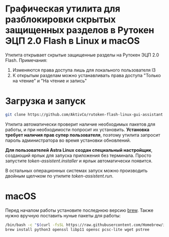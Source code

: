 # Графическая утилита для разблокировки скрытых защищенных разделов в Рутокен ЭЦП 2.0 Flash в Linux и macOS
Утилита открывает скрытые защищенные разделы на Рутокен ЭЦП 2.0 Flash. Примечания:
1. Изменяются права доступа лишь для локального пользователя l3
2. К открытым разделам можно устанавливать права доступа "Только на чтение" и  "На чтение и запись"
# Загрузка и запуск
```sh
git clone https://github.com/AktivCo/rutoken-flash-linux-gui-assistant --recursive
```
Утилита автоматически проверит наличие необходимых пакетов для работы, и при необходимости попросит их установить. **Установка требует наличия прав супер пользователя**, поэтому утилита запросит пароль администратора во время установки обновлений.

**Для пользователей Astra Linux создан специальный настройщик**, создающий ярлык для запуска приложения без терминала. Просто запустите *token-assistent.installer* и ярлык автоматически появится. 

В остальных операционных системах запуск можно производить двойным щелчком по утилите *token-assistent.run*.

# macOS
Перед началом работы установите последнюю версию [brew](https://brew.sh). Также нужно вручную поставить нуные пакеты для работы:
```bash
/bin/bash -c "$(curl -fsSL https://raw.githubusercontent.com/Homebrew/install/master/install.sh)"
brew install python3 openssl libp11 opensc pcsc-lite wget pstree
```
